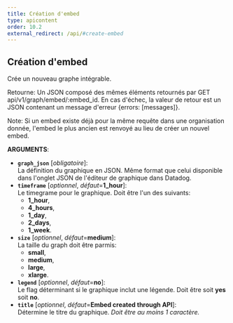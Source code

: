 ```yaml
---
title: Création d'embed
type: apicontent
order: 10.2
external_redirect: /api/#create-embed
---
```


## Création d'embed

Crée un nouveau graphe intégrable.

Retourne: Un JSON composé des mêmes éléments retournés par GET api/v1/graph/embed/:embed_id. En cas d'échec, la valeur de retour est un JSON contenant un message d'erreur {errors: [messages]}.

Note: Si un embed existe déjà pour la même requête dans une organisation donnée, l'embed le plus ancien est renvoyé au lieu de créer un nouvel embed.

**ARGUMENTS**:

* **`graph_json`** [*obligatoire*]:  
    La définition du graphique en JSON. Même format que celui disponible dans l'onglet JSON de l'éditeur de graphique dans Datadog.
* **`timeframe`** [*optionnel*, *défaut*=**1_hour**]:  
    Le timegrame pour le graphique. Doit être l'un des suivants:
    * **1_hour**,
    * **4_hours**, 
    * **1_day**, 
    * **2_days**,
    * **1_week**.
* **`size`** [*optionnel*, *défaut*=**medium**]:  
    La taille du graph doit être parmis:
    * **small**, 
    * **medium**, 
    * **large**, 
    * **xlarge**.
* **`legend`** [*optionnel*, *défaut*=**no**]:  
    Le flag déterminant si le graphique inclut une légende. Doit être soit **yes** soit **no**.
* **`title`** [*optionnel*, *défaut*=**Embed created through API**]:  
  Détermine le titre du graphique.
    *Doit être au moins 1 caractère.*
